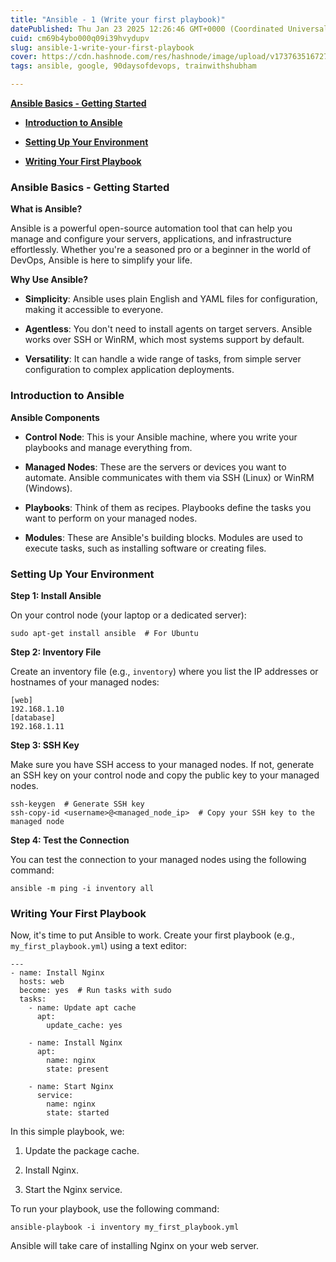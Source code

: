 ```yaml
---
title: "Ansible - 1 (Write your first playbook)"
datePublished: Thu Jan 23 2025 12:26:46 GMT+0000 (Coordinated Universal Time)
cuid: cm69b4ybo000q09i39hvydupv
slug: ansible-1-write-your-first-playbook
cover: https://cdn.hashnode.com/res/hashnode/image/upload/v1737635167278/e938680f-d06d-4ad7-9c62-94b6fe26b727.avif
tags: ansible, google, 90daysofdevops, trainwithshubham

---
```


[**Ansible Basics - Getting Started**](https://bhavyabojanapalli.hashnode.dev/ansible-day-1-write-your-first-playbook#heading-ansible-basics-getting-started)

* [**Introduction to Ansible**](https://bhavyabojanapalli.hashnode.dev/ansible-day-1-write-your-first-playbook#heading-introduction-to-ansible)
    
* [**Setting Up Your Environment**](https://bhavyabojanapalli.hashnode.dev/ansible-day-1-write-your-first-playbook#heading-setting-up-your-environment)
    
* [**Writing Your First Playbook**](https://bhavyabojanapalli.hashnode.dev/ansible-day-1-write-your-first-playbook#heading-writing-your-first-playbook)
    

### **Ansible Basics - Getting Started**

**What is Ansible?**

Ansible is a powerful open-source automation tool that can help you manage and configure your servers, applications, and infrastructure effortlessly. Whether you're a seasoned pro or a beginner in the world of DevOps, Ansible is here to simplify your life.

**Why Use Ansible?**

* **Simplicity**: Ansible uses plain English and YAML files for configuration, making it accessible to everyone.
    
* **Agentless**: You don't need to install agents on target servers. Ansible works over SSH or WinRM, which most systems support by default.
    
* **Versatility**: It can handle a wide range of tasks, from simple server configuration to complex application deployments.
    

### **Introduction to Ansible**

**Ansible Components**

* **Control Node**: This is your Ansible machine, where you write your playbooks and manage everything from.
    
* **Managed Nodes**: These are the servers or devices you want to automate. Ansible communicates with them via SSH (Linux) or WinRM (Windows).
    
* **Playbooks**: Think of them as recipes. Playbooks define the tasks you want to perform on your managed nodes.
    
* **Modules**: These are Ansible's building blocks. Modules are used to execute tasks, such as installing software or creating files.
    

### **Setting Up Your Environment**

**Step 1: Install Ansible**

On your control node (your laptop or a dedicated server):

```plaintext
sudo apt-get install ansible  # For Ubuntu
```

**Step 2: Inventory File**

Create an inventory file (e.g., `inventory`) where you list the IP addresses or hostnames of your managed nodes:

```plaintext
[web]
192.168.1.10
[database]
192.168.1.11
```

**Step 3: SSH Key**

Make sure you have SSH access to your managed nodes. If not, generate an SSH key on your control node and copy the public key to your managed nodes.

```plaintext
ssh-keygen  # Generate SSH key
ssh-copy-id <username>@<managed_node_ip>  # Copy your SSH key to the managed node
```

**Step 4: Test the Connection**

You can test the connection to your managed nodes using the following command:

```plaintext
ansible -m ping -i inventory all
```

### **Writing Your First Playbook**

Now, it's time to put Ansible to work. Create your first playbook (e.g., `my_first_playbook.yml`) using a text editor:

```plaintext
---
- name: Install Nginx
  hosts: web
  become: yes  # Run tasks with sudo
  tasks:
    - name: Update apt cache
      apt:
        update_cache: yes

    - name: Install Nginx
      apt:
        name: nginx
        state: present

    - name: Start Nginx
      service:
        name: nginx
        state: started
```

In this simple playbook, we:

1. Update the package cache.
    
2. Install Nginx.
    
3. Start the Nginx service.
    

To run your playbook, use the following command:

```plaintext
ansible-playbook -i inventory my_first_playbook.yml
```

Ansible will take care of installing Nginx on your web server.
